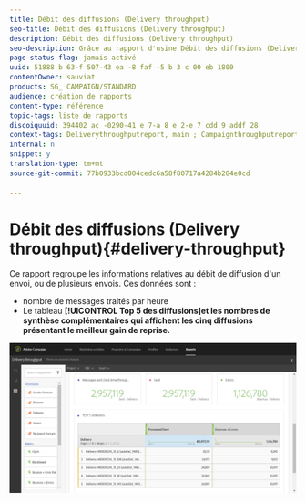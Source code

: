 ```yaml
---
title: Débit des diffusions (Delivery throughput)
seo-title: Débit des diffusions (Delivery throughput)
description: Débit des diffusions (Delivery throughput)
seo-description: Grâce au rapport d'usine Débit des diffusions (Delivery throughput), découvrez les performances de votre diffusion.
page-status-flag: jamais activé
uuid: 51888 b 63-f 507-43 ea -8 faf -5 b 3 c 00 eb 1800
contentOwner: sauviat
products: SG_ CAMPAIGN/STANDARD
audience: création de rapports
content-type: référence
topic-tags: liste de rapports
discoiquuid: 394402 ac -0290-41 e 7-a 8 e 2-e 7 cdd 9 addf 28
context-tags: Deliverythroughputreport, main ; Campaignthroughputreport, main ; Programthroughputreport, main
internal: n
snippet: y
translation-type: tm+mt
source-git-commit: 77b0933bcd004cedc6a58f80717a4284b284e0cd

---
```



# Débit des diffusions (Delivery throughput){#delivery-throughput}

Ce rapport regroupe les informations relatives au débit de diffusion d'un envoi, ou de plusieurs envois. Ces données sont :

* nombre de messages traités par heure
* Le tableau **[!UICONTROL Top 5 des diffusions]et les nombres de synthèse complémentaires qui affichent les cinq diffusions présentant le meilleur gain de reprise.**

![](assets/delivery_reports_1.png)

